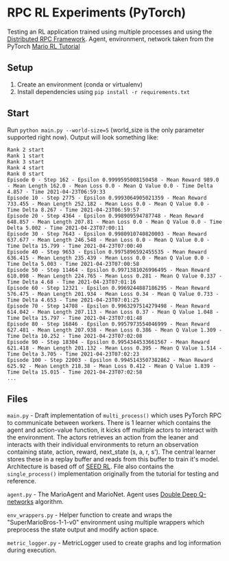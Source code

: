 # RPC RL Experiments (PyTorch)

Testing an RL application trained using multiple processes and using the [Distributed RPC Framework](https://pytorch.org/docs/master/rpc.html?highlight=rpc). Agent, environment, network taken from the PyTorch [Mario RL Tutorial](https://pytorch.org/tutorials/intermediate/mario_rl_tutorial.html)

## Setup

1. Create an environment (conda or virtualenv)
2. Install dependencies using `pip install -r requirements.txt`

## Start

Run `python main.py --world-size=5` (world_size is the only parameter supported right now). Output will look something like:

```
Rank 2 start
Rank 1 start
Rank 3 start
Rank 4 start
Rank 0 start
Episode 0 - Step 162 - Epsilon 0.9999595008150458 - Mean Reward 989.0 - Mean Length 162.0 - Mean Loss 0.0 - Mean Q Value 0.0 - Time Delta 4.857 - Time 2021-04-23T06:59:33
Episode 10 - Step 2775 - Epsilon 0.9993064905021359 - Mean Reward 733.455 - Mean Length 252.182 - Mean Loss 0.0 - Mean Q Value 0.0 - Time Delta 8.267 - Time 2021-04-23T06:59:57
Episode 20 - Step 4364 - Epsilon 0.998909594787748 - Mean Reward 648.857 - Mean Length 207.81 - Mean Loss 0.0 - Mean Q Value 0.0 - Time Delta 5.002 - Time 2021-04-23T07:00:11
Episode 30 - Step 7643 - Epsilon 0.9980910740820003 - Mean Reward 637.677 - Mean Length 246.548 - Mean Loss 0.0 - Mean Q Value 0.0 - Time Delta 15.799 - Time 2021-04-23T07:00:40
Episode 40 - Step 9653 - Epsilon 0.9975896592455535 - Mean Reward 636.415 - Mean Length 235.439 - Mean Loss 0.0 - Mean Q Value 0.0 - Time Delta 5.003 - Time 2021-04-23T07:00:58
Episode 50 - Step 11464 - Epsilon 0.9971381026996495 - Mean Reward 610.098 - Mean Length 224.765 - Mean Loss 0.281 - Mean Q Value 0.337 - Time Delta 4.68 - Time 2021-04-23T07:01:16
Episode 60 - Step 12321 - Epsilon 0.9969244887186295 - Mean Reward 576.475 - Mean Length 201.934 - Mean Loss 0.34 - Mean Q Value 0.733 - Time Delta 4.653 - Time 2021-04-23T07:01:25
Episode 70 - Step 14708 - Epsilon 0.9963297514279498 - Mean Reward 614.042 - Mean Length 207.113 - Mean Loss 0.37 - Mean Q Value 1.048 - Time Delta 15.797 - Time 2021-04-23T07:01:48
Episode 80 - Step 16846 - Epsilon 0.9957973554046999 - Mean Reward 627.481 - Mean Length 207.938 - Mean Loss 0.386 - Mean Q Value 1.309 - Time Delta 10.252 - Time 2021-04-23T07:02:08
Episode 90 - Step 18304 - Epsilon 0.9954344533661567 - Mean Reward 621.418 - Mean Length 201.132 - Mean Loss 0.395 - Mean Q Value 1.514 - Time Delta 3.705 - Time 2021-04-23T07:02:23
Episode 100 - Step 22003 - Epsilon 0.9945143507382862 - Mean Reward 625.92 - Mean Length 218.38 - Mean Loss 0.412 - Mean Q Value 1.839 - Time Delta 15.015 - Time 2021-04-23T07:02:58
...
```

## Files

`main.py` - Draft implementation of `multi_process()` which uses PyTorch RPC to communicate between workers. There is 1 learner which contains the agent and action-value function, it kicks off multiple actors to interact with the environment. The actors retrieves an action from the leaner and interacts with their individual environments to return an observation containing state, action, reward, next_state (s, a, r, s'). The central learner stores these in a replay buffer and reads from this buffer to train it's model. Architecture is based off of [SEED RL](https://openreview.net/pdf?id=rkgvXlrKwH). File also contains the `single_process()` implementation originally from the tutorial for testing and reference.

`agent.py` - The MarioAgent and MarioNet. Agent uses [Double Deep Q-networks](https://arxiv.org/pdf/1509.06461.pdf) algorithm.

`env_wrappers.py` - Helper function to create and wraps the "SuperMarioBros-1-1-v0" environment using multiple wrappers which preprocess the state output and modify action space.

`metric_logger.py` - MetricLogger used to create graphs and log information during execution.